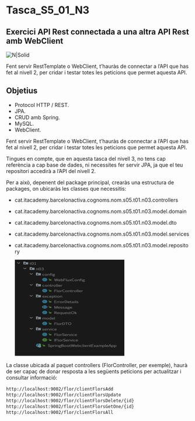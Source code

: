 # Tasca_S5_01_N3  
## Exercici API Rest connectada a una altra API Rest amb WebClient

![N|Solid](https://logistreak.com/images/icon/mysql.png)


Fent servir RestTemplate o WebClient, t’hauràs de connectar a l’API que has fet al nivell 2, per cridar i testar totes les peticions que permet aquesta API.



## Objetius
- Protocol HTTP / REST.
- JPA.
- CRUD amb Spring.
- MySQL.
- WebClient.

Fent servir RestTemplate o WebClient, t’hauràs de connectar a l’API que has fet al nivell 2, per cridar i testar totes les peticions que permet aquesta API.

Tingues en compte, que en aquesta tasca del nivell 3, no tens cap referència a cap base de dades, ni necessites fer servir JPA, ja que el teu repositori accedirà a l’API del nivell 2.

Per a això, depenent del package principal, crearàs una estructura de packages, on ubicaràs les classes que necessitis:

-   cat.itacademy.barcelonactiva.cognoms.nom.s05.t01.n03.controllers
-   cat.itacademy.barcelonactiva.cognoms.nom.s05.t01.n03.model.domain
-   cat.itacademy.barcelonactiva.cognoms.nom.s05.t01.n03.model.dto
-   cat.itacademy.barcelonactiva.cognoms.nom.s05.t01.n03.model.services
-   cat.itacademy.barcelonactiva.cognoms.nom.s05.t01.n03.model.repository

    <img src="https://github.com/gonzashan/Tasca_S5_01_N3_02/blob/main/tree.png" height="263" width="300" >
  

 
La classe ubicada al paquet controllers (FlorController, per exemple), haurà de ser capaç de donar resposta a les següents peticions per actualitzar i consultar informació:

    http://localhost:9002/flor/clientFlorsAdd
    http://localhost:9002/flor/clientFlorsUpdate
    http://localhost:9002/flor/clientFlorsDelete/{id}
    http://localhost:9002/flor/clientFlorsGetOne/{id}
    http://localhost:9002/flor/clientFlorsAll
    


